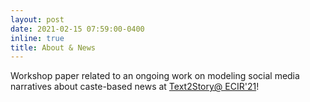 ```yaml
---
layout: post
date: 2021-02-15 07:59:00-0400
inline: true
title: About & News
---
```


Workshop paper related to an ongoing work on modeling social media narratives about caste-based news at <a href="https://text2story21.inesctec.pt/">Text2Story@ ECIR'21</a>!

